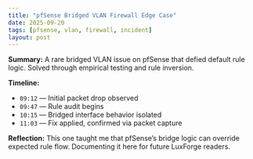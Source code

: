 ```yaml
---
title: "pfSense Bridged VLAN Firewall Edge Case"
date: 2025-09-20
tags: [pfsense, vlan, firewall, incident]
layout: post
---
```


**Summary:** A rare bridged VLAN issue on pfSense that defied default rule logic. Solved through empirical testing and rule inversion.

**Timeline:**
- `09:12` — Initial packet drop observed
- `09:47` — Rule audit begins
- `10:15` — Bridged interface behavior isolated
- `11:03` — Fix applied, confirmed via packet capture

**Reflection:** This one taught me that pfSense’s bridge logic can override expected rule flow. Documenting it here for future LuxForge readers.
